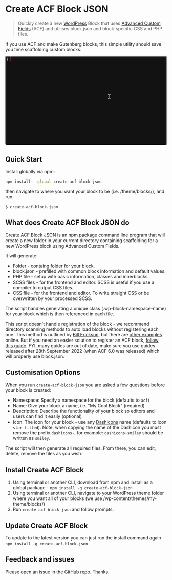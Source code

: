 # Create ACF Block JSON

> Quickly create a new [WordPress](https://wordpress.org) Block that uses [Advanced Custom Fields](https://www.advancedcustomfields.com) (ACF) and utilises block.json and block-specific CSS and PHP files.

If you use ACF and make Gutenberg blocks, this simple utility should save you time scaffolding custom blocks.

<img src="screenshot.gif" width="630">

## Quick Start

Install globally via npm:

```sh
npm install --global create-acf-block-json
```

then navigate to where you want your block to be (i.e. /theme/blocks/), and run:

```
$ create-acf-block-json
```

## What does Create ACF Block JSON do

Create ACF Block JSON is an npm package command line program that will create a new folder in your current directory containing scaffolding for a new WordPress block using Advanced Custom Fields.

It will generate:

- Folder - containg folder for your block.
- block.json - prefilled with common block information and default values.
- PHP file - setup with basic information, classes and innerblocks.
- SCSS files - for the frontend and editor. SCSS is useful if you use a compiler to output CSS files.
- CSS file - for the frontend and editor. To write straight CSS or be overwritten by your processed SCSS.

The script handles generating a unique class (.wp-block-namespace-name) for your block which is then referenced in each file.

This script doesn't handle registration of the block - we recommend directory scanning methods to auto load blocks without registering each one. This method is outlined by [Bill Erickson](https://www.billerickson.net/building-acf-blocks-with-block-json/#advanced-usage), but there are [other examples](https://github.com/cncf/cncf.io/blob/0233ccfa1fb24d46ce119049b010a18a0e3d91d3/web/wp-content/themes/cncf-twenty-two/includes/acf.php#L19) online. But if you need an easier solution to register an ACF block, [follow this guide](https://www.advancedcustomfields.com/resources/how-to-upgrade-a-legacy-block-to-block-json-with-acf-6/). FYI, many guides are out of date, make sure you use guides released after 28th September 2022 (when ACF 6.0 was released) which will properly use block.json.

## Customisation Options

When you run `create-acf-block-json` you are asked a few questions before your block is created:

- Namespace: Specify a namespace for the block (defaults to `acf`)
- Name: Give your block a name, i.e. "My Cool Block" (required)
- Description: Describe the functionality of your block so editors and users can find it easily (optional)
- Icon: The icon for your block - use any [Dashicons](https://developer.wordpress.org/resource/dashicons/) name (defaults to icon `star-filled`). Note, when copying the name of the Dashicon you must remove the prefix `dashicons-`, for example: `dashicons-smiley` should be written as `smiley`.

The script will then generate all required files. From there, you can edit, delete, remove the files as you wish.

## Install Create ACF Block

1. Using terminal or another CLI, download from npm and install as a global package - `npm install -g create-acf-block-json`
2. Using terminal or another CLI, navigate to your WordPress theme folder where you want all of your blocks (we use /wp-content/themes/my-theme/blocks/)
3. Run `create-acf-block-json` and follow prompts.

## Update Create ACF Block

To update to the latest version you can just run the install command again - `npm install -g create-acf-block-json`

## Feedback and issues

Please open an issue in the [GitHub repo](https://github.com/thetwopct/create-acf-block-json/issues). Thanks.